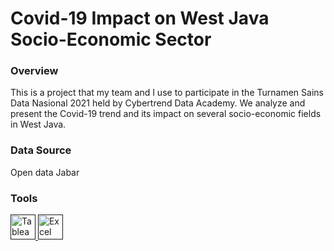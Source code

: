 # Covid-19 Impact on West Java Socio-Economic Sector

### Overview
This is a project that my team and I use to participate in the Turnamen Sains Data Nasional 2021 held by Cybertrend Data Academy. We analyze and present the Covid-19 trend and its impact on several socio-economic fields in West Java.

### Data Source
Open data Jabar

### Tools
<p align="left">
<a href=""> <img src="https://seeklogo.com/images/T/tableau-software-logo-F1CE2CA54A-seeklogo.com.png" alt="Tableau" width="40" height="40"/> </a> 
<a href=""> <img src="https://seeklogo.com/images/M/microsoft-excel-logo-F8C90B4427-seeklogo.com.png" alt="Excel" width="40" height="40"/> </a> 
</p>
